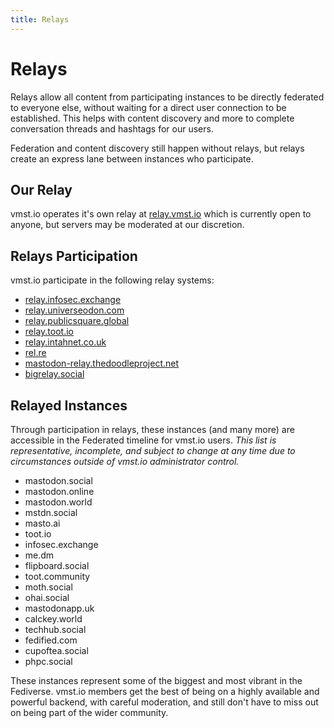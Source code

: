 ```yaml
---
title: Relays
---
```


# Relays

Relays allow all content from participating instances to be directly federated to everyone else, without waiting for a direct user connection to be established.
This helps with content discovery and more to complete conversation threads and hashtags for our users.

Federation and content discovery still happen without relays, but relays create an express lane between instances who participate.

## Our Relay

vmst.io operates it's own relay at [relay.vmst.io](https://relay.vmst.io) which is currently open to anyone, but servers may be moderated at our discretion.

## Relays Participation

vmst.io participate in the following relay systems:

- [relay.infosec.exchange](https://relay.infosec.exchange)
- [relay.universeodon.com](https://relay.universeodon.com)
- [relay.publicsquare.global](https://relay.publicsquare.global)
- [relay.toot.io](https://relay.toot.io)
- [relay.intahnet.co.uk](https://relay.intahnet.co.uk)
- [rel.re](https://rel.re)
- [mastodon-relay.thedoodleproject.net](https://mastodon-relay.thedoodleproject.net)
- [bigrelay.social](https://bigrelay.social)

## Relayed Instances

Through participation in relays, these instances (and many more) are accessible in the Federated timeline for vmst.io users.
_This list is representative, incomplete, and subject to change at any time due to circumstances outside of vmst.io administrator control._

- mastodon.social
- mastodon.online
- mastodon.world
- mstdn.social
- masto.ai
- toot.io
- infosec.exchange
- me.dm
- flipboard.social
- toot.community
- moth.social
- ohai.social
- mastodonapp.uk
- calckey.world
- techhub.social
- fedified.com
- cupoftea.social
- phpc.social

These instances represent some of the biggest and most vibrant in the Fediverse.
vmst.io members get the best of being on a highly available and powerful backend, with careful moderation, and still don't have to miss out on being part of the wider community.
